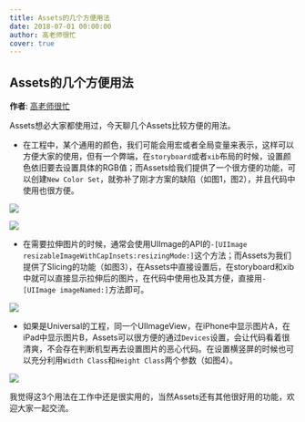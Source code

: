 ```yaml
---
title: Assets的几个方便用法
date: 2018-07-01 00:00:00
author: 高老师很忙
cover: true
---
```


Assets的几个方便用法
----------
**作者**: [高老师很忙](https://weibo.com/517082456)

Assets想必大家都使用过，今天聊几个Assets比较方便的用法。

* 在工程中，某个通用的颜色，我们可能会用宏或者全局变量来表示，这样可以方便大家的使用，但有一个弊端，在`storyboard`或者`xib`布局的时候，设置颜色依旧要去设置具体的RGB值；而Assets给我们提供了一个很方便的功能，可以创建`New Color Set`，就弥补了刚才方案的缺陷（如图1，图2），并且代码中使用也很方便。

![](https://github.com/iOS-Tips/iOS-tech-set/blob/master/images/2018/07/2-1.jpg)

![](https://github.com/iOS-Tips/iOS-tech-set/blob/master/images/2018/07/2-2.jpg)

* 在需要拉伸图片的时候，通常会使用UIImage的API的`-[UIImage  resizableImageWithCapInsets:resizingMode:]`这个方法；而Assets为我们提供了Slicing的功能（如图3），在Assets中直接设置后，在storyboard和xib中就可以直接显示拉伸后的图片，在代码中使用也及其方便，直接用`-[UIImage imageNamed:]`方法即可。

![](https://github.com/iOS-Tips/iOS-tech-set/blob/master/images/2018/07/2-3.jpg)

* 如果是Universal的工程，同一个UIImageView，在iPhone中显示图片A，在iPad中显示图片B，Assets可以很方便的通过`Devices`设置，会让代码看着很清爽，不会存在判断机型再去设置图片的恶心代码。在设置横竖屏的时候也可以充分利用`Width Class`和`Height Class`两个参数（如图4）。

![](https://github.com/iOS-Tips/iOS-tech-set/blob/master/images/2018/07/2-4.jpg)

我觉得这3个用法在工作中还是很实用的，当然Assets还有其他很好用的功能，欢迎大家一起交流。